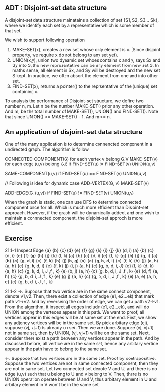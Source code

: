 ## ADT : Disjoint-set data structure ##
A disjoint-set data structure mainatains a collection of set {S1, S2, S3... Sk}, where we identify each set by a representative which is some member of that set. 

We wish to support following operation
1. MAKE-SET(x), creates a new set whose only element is x. (Since disjoint property, we require x do not belong to any set yet).
2. UNION(x,y), union two dynamic set whoes contains x and y, says Sx and Sy into S, the new representative can be any element from new set S. In maths sense, all element in Sx, and Sy will be destroyed and the new set S kept. In practice, we often absort the element from one and into other set. 
3. FIND-SET(x), returns a pointer() to the reprsentative of the (unique) set containing x. 

To analysis the performance of Disjoint-set structure, we define two number n, m. Let n be the number MAKE-SET() prior any other operation. And m, be the total number of MAKE-SET(), UNION() and FIND-SET(). Note that since UNION() <= MAKE-SET() - 1. And m >= n.

## An application of disjoint-set data structure ##
One of the many application is to determine connencted component in a undirected graph. The algorithm is follow

CONNECTED-COMPONENT(G) 
    for each vertex v belong G.V
        MAKE-SET(v)
    for each edge (u,v) belong G.E
        if FIND-SET(u) != FIND-SET(v)
            UNION(u,v)

SAME-COMPONENT(u,v) 
    if FIND-SET(u) == FIND-SET(v)
        UNION(u,v)

// Following is idea for dynamic case
ADD-VERTEX(G, v)
    MAKE-SET(v)

ADD-EDGE(G, (u,v))
    if FIND-SET(u) != FIND-SET(v)
        UNION(u,v)


When the graph is static, one can use DFS to determine connected component once for all. Which is much more efficient than Disjoint-set approach. However, if the graph will be dynamically added, and one wish to maintain a connnected component, the disjoint-set approch is more efficient.


## Exercise ##
21.1-1
Inspect Edge    {a} {b} {c} {d} {e} {f} {g} {h} {i} {j} {k}
(d, i)          {a} {b} {c} {d, i} {e} {f} {g} {h} {j} {k}
(f, k)          {a} {b} {c} {d, i} {e} {f, k} {g} {h} {j} 
(g, i)          {a} {b} {c} {g, d, i} {e} {f, k} {h} {j} 
(b, g)          {a} {c} {g, b, d, i} {e} {f, k} {h} {j} 
(a, h)          {a, h} {c} {g, b, d, i} {e} {f, k} {j} 
(i, j)          {a, h} {c} {g, b, d, i, J} {e} {f, k} 
(d, k)          {a, h} {c} {g, b, d, i, J ,f , k} {e}
(b, j)          {a, h} {c} {g, b, d, i, J ,f , k} {e}
(d, f)          {a, h} {c} {g, b, d, i, J ,f , k} {e}
(g, j)          {a, h} {c} {g, b, d, i, J ,f , k} {e}
(a, e)          {a, h, e} {c} {g, b, d, i, J ,f , k}



21.1-2
->. Suppose that two vertice are in the same connect component, denote v1,v2. Then, there exist a collection of edge (e1, e2...ek) that mark path v1->v2. And by reverseing the order of edge, we can get a path v2->v1. From the algorithm, it inspect all edges include (e1, e2...ek), and will do UNION among the verteces appear in this path. 
We want to proof, all vertices appear in this edges will be at same set at the end. 
First, we show any adjency vertices will be in the same set.
By pick arbitary edge (ej), suppose (vj, vj+1) is already on set. Then we are done. 
Suppose (vj, vj+1) not in same set, then by UNION, (vj, vj+1)  will be on the same set. 
Next, consider there exist a path between any vertices appear in the path. And by discussed before, all vertice are in the same set, hence any arbitary vertice appear in the path have to belong to the same set.

<-. Suppose that two vertices are in the same set. Proof by contrapositive.
Suppose the two vertices are not in same connected component, then they are not in same set. 
Let two connected set denote V and U, and there is no edge (u,v) such that u belong to U and v belong to V. Then, there is no UNION operation operate between U and V, thus arbitary element in U and arbitary element in V won't be in the same set. 



